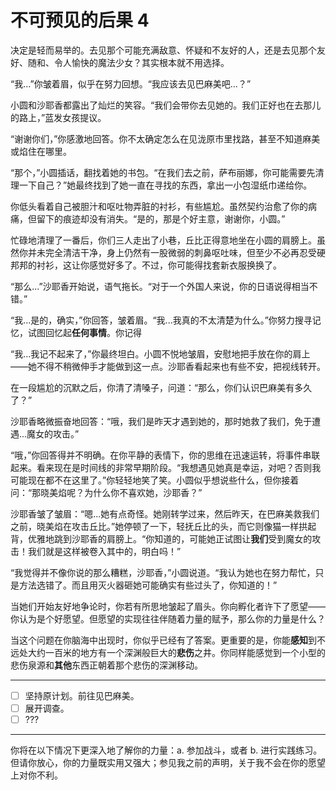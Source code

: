 # 不可预见的后果 4

决定是轻而易举的。去见那个可能充满敌意、怀疑和不友好的人，还是去见那个友好、随和、令人愉快的魔法少女？其实根本就不用选择。

“我...”你皱着眉，似乎在努力回想。“我应该去见巴麻美吧...？”

小圆和沙耶香都露出了灿烂的笑容。“我们会带你去见她的。我们正好也在去那儿的路上，”蓝发女孩提议。

“谢谢你们，”你感激地回答。你不太确定怎么在见泷原市里找路，甚至不知道麻美或焰住在哪里。

“那个，”小圆插话，翻找着她的书包。“在我们去之前，萨布丽娜，你可能需要先清理一下自己？”她最终找到了她一直在寻找的东西，拿出一小包湿纸巾递给你。

你低头看着自己被胆汁和呕吐物弄脏的衬衫，有些尴尬。虽然契约治愈了你的病痛，但留下的痕迹却没有消失。“是的，那是个好主意，谢谢你，小圆。”

忙碌地清理了一番后，你们三人走出了小巷，丘比正得意地坐在小圆的肩膀上。虽然你并未完全清洁干净，身上仍然有一股微弱的刺鼻呕吐味，但至少不必再忍受硬邦邦的衬衫，这让你感觉好多了。不过，你可能得找套新衣服换换了。

“那么...”沙耶香开始说，语气拖长。“对于一个外国人来说，你的日语说得相当不错。”

“我...是的，确实，”你回答，皱着眉。“我...我真的不太清楚为什么。”你努力搜寻记忆，试图回忆起**任何事情**。你记得

“我...我记不起来了，”你最终坦白。小圆不悦地皱眉，安慰地把手放在你的肩上——她不得不稍微伸手才能做到这一点。沙耶香看起来也有些不安，把视线转开。

在一段尴尬的沉默之后，你清了清嗓子，问道：“那么，你们认识巴麻美有多久了？”

沙耶香略微振奋地回答：“哦，我们是昨天才遇到她的，那时她救了我们，免于遭遇...魔女的攻击。”

“哦，”你回答得并不明确。在你平静的表情下，你的思维在迅速运转，将事件串联起来。看来现在是时间线的非常早期阶段。“我想遇见她真是幸运，对吧？否则我可能现在都不在这里了。”你轻轻地笑了笑。小圆似乎想说些什么，但你接着问：“那晓美焰呢？为什么你不喜欢她，沙耶香？”

沙耶香皱了皱眉：“嗯...她有点奇怪。她刚转学过来，然后昨天，在巴麻美救我们之前，晓美焰在攻击丘比。”她停顿了一下，轻抚丘比的头，而它则像猫一样拱起背，优雅地跳到沙耶香的肩膀上。“你知道的，可能她正试图让**我们**受到魔女的攻击！我们就是这样被卷入其中的，明白吗！”

“我觉得并不像你说的那么糟糕，沙耶香，”小圆说道。“我认为她也在努力帮忙，只是方法选错了。而且用灭火器砸她可能确实有些过头了，你知道的！”

当她们开始友好地争论时，你若有所思地皱起了眉头。你向孵化者许下了愿望——你认为是个好愿望。但愿望的实现往往伴随着力量的赋予，那么你的力量是什么？

当这个问题在你脑海中出现时，你似乎已经有了答案。更重要的是，你能**感知**到不远处大约一百米的地方有一个深渊般巨大的**悲伤**之井。你同样能感觉到一个小型的悲伤泉源和**其他**东西正朝着那个悲伤的深渊移动。

---

- [ ] 坚持原计划。前往见巴麻美。
- [ ] 展开调查。
- [ ] ???

---

你将在以下情况下更深入地了解你的力量：a. 参加战斗，或者 b. 进行实践练习。但请你放心，你的力量既实用又强大；参见我之前的声明，关于我不会在你的愿望上对你不利。
